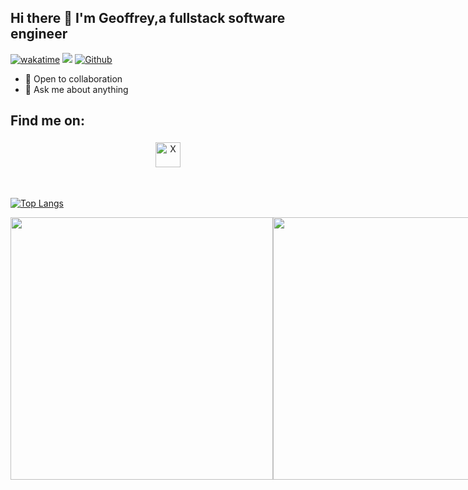 ## Hi there 👋 I'm Geoffrey,a fullstack software engineer
[![wakatime](https://wakatime.com/badge/user/018ef7c7-c122-490b-9a4e-71dfd3807683.svg)](https://wakatime.com/@018ef7c7-c122-490b-9a4e-71dfd3807683) ![](https://visitor-badge.laobi.icu/badge?page_id=geoffowuor.geoffowuor) [![Github](https://img.shields.io/github/followers/geoffowuor?label=Followers&logo=Github)](https://github.com/geoffowuor)




- 🌱 Open to collaboration
- 💬 Ask me about anything


## Find me on:

<p align="center">
 <a href="https://twitter.com/geoffowuor"> <img src="https://cdn.jsdelivr.net/npm/simple-icons@v3/icons/twitter.svg" alt="X" height="40" style="vertical-align:top; margin:4px"></a>

</p>

<br />


[![Top Langs](https://github-readme-stats.vercel.app/api/top-langs/?username=geoffowuor&layout=compact&theme=vision-friendly-dark)](https://github.com/anuraghazra/github-readme-stats)

<div style="display: inline-flex;">
  <img src="https://github-readme-stats.vercel.app/api?username=geoffowuor&theme=github_dark&hide_border=true&include_all_commits=true" style="width: 420px;">
  <img src="https://github-readme-streak-stats.herokuapp.com/?user=geoffowuor&theme=github_dark&hide_border=true&include_all_commits=true&count_private=true" style="width: 420px;">

</div>

<br>


<br>


</div>



